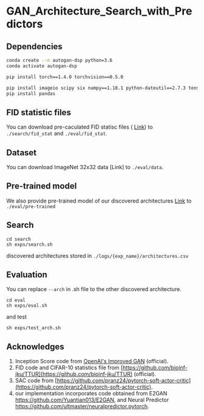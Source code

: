 # GAN_Architecture_Search_with_Predictors

## Dependencies
```bash
conda create --n autogan-dsp python=3.6
conda activate autogan-dsp

pip install torch==1.4.0 torchvision==0.5.0

pip install imageio scipy six numpy==1.18.1 python-dateutil==2.7.3 tensorboardX==1.6 tensorflow-gpu==1.13.1 tqdm==4.29.1
pip install pandas

```

## FID statistic files
You can download pre-caculated FID statisc files ( [Link](https://drive.google.com/drive/folders/1JGODyX1ekDzlhpWbeknir0OYv_TqMT9e?usp=sharing)) to `./search/fid_stat` and `./eval/fid_stat`. 

## Dataset
You can download ImageNet 32x32 data [Link] to `./eval/data`.

## Pre-trained model
We also provide pre-trained model of our discovered architectures [Link](https://drive.google.com/drive/folders/1yVCK0tWekuIi0fmPGSy235wqYGEVwwWF?usp=sharing) to `./eval/pre-trained`

## Search
```
cd search
sh exps/search.sh
```
discovered architectures stored in `./logs/{exp_name}/architectures.csv`

## Evaluation
You can replace `--arch` in .sh file to the other discovered architecture.
```
cd eval
sh exps/eval.sh
```
and test
```
sh exps/test_arch.sh
```

## Acknowledges
1. Inception Score code from [OpenAI's Improved GAN](https://github.com/openai/improved-gan/tree/master/inception_score) (official).
2. FID code and CIFAR-10 statistics file from [https://github.com/bioinf-jku/TTUR](https://github.com/bioinf-jku/TTUR) (official).
3. SAC code from [https://github.com/pranz24/pytorch-soft-actor-critic](https://github.com/pranz24/pytorch-soft-actor-critic).
4. our implementation incorporates code obtained from E2GAN https://github.com/Yuantian013/E2GAN, and Neural Predictor https://github.com/ultmaster/neuralpredictor.pytorch.
